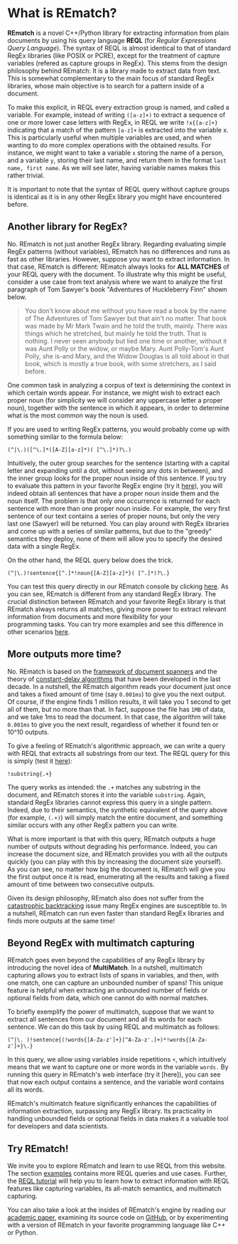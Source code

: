 # What is REmatch?

**REmatch** is a novel C++/Python library for extracting information from plain documents by using his query language **REQL** (for *Regular Expressions Query Language*). The syntax of REQL is almost identical to that of standard RegEx libraries (like POSIX or PCRE), except for the treatment of capture variables (refered as capture groups in RegEx). This stems from the design philosophy behind REmatch: It is a library made to extract data from text. This is somewhat complementary to the main focus of standard RegEx libraries, whose main objective is to search for a pattern inside of a document.

To make this explicit, in REQL every extraction group is named, and called a variable. For example, instead of writing `([a-z]+)` to extract a sequence of one or more lower case letters with RegEx, in REQL we write `!x{[a-z]+}` indicating that a match of the pattern `[a-z]+` is extracted into the variable x. This is particularly useful when multiple variables are used, and when wanting to do more complex operations with the obtained results. For instance, we might want to take a variable `x` storing the name of a person, and a variable `y`, storing their last name, and return them in the format `last name, first name`. As we will see later, having variable names makes this rather trivial.

It is important to note that the syntax of REQL query without capture groups is identical as it is in any other RegEx library you might have encountered before.

## Another library for RegEx?

No. REmatch is not just another RegEx library. Regarding evaluating simple RegEx patterns (without variables), REmatch has no differences and runs as fast as other libraries. However, suppose you want to extract information. In that case, REmatch is different: REmatch always looks for **ALL MATCHES** of your REQL query with the document. To illustrate why this might be useful, consider a use case from text analysis where we want to analyze the first paragraph of Tom Sawyer's book "Adventures of Huckleberry Finn" shown below.

> You don't know about me without you have read a book by the name of The Adventures of Tom Sawyer but that ain't no matter. That book was made by Mr Mark Twain and he told the truth, mainly. There was things which he stretched, but mainly he told the truth. That is nothing. I never seen anybody but lied one time or another, without it was Aunt Polly or the widow, or maybe Mary. Aunt Polly-Tom's Aunt Polly, she is-and Mary, and the Widow Douglas is all told about in that book, which is mostly a true book, with some stretchers, as I said before.

One common task in analyzing a corpus of text is determining the context in which certain words appear. For instance, we might wish to extract each proper noun (for simplicity we will consider any uppercase letter a proper noun), together with the sentence in which it appears, in order to determine what is the most common way the noun is used.

If you are used to writing RegEx patterns, you would probably come up with something similar to the formula below:

    (^|\.)([^\.]*([A-Z][a-z]*)( [^\.]*)?\.)

Intuitively, the outer group searches for the sentence (starting with a capital letter and expanding until a dot, without seeing any dots in between), and the inner group looks for the proper noun inside of this sentence. If you try to evaluate this pattern in your favorite RegEx engine (try it [here](https://regex101.com/r/ni9ewu/1)), you will indeed obtain all sentences that have a proper noun inside them and the noun itself. The problem is that only one occurrence is returned for each sentence with more than one proper noun inside. For example, the very first sentence of our text contains a series of proper nouns, but only the very last one (Sawyer) will be returned. You can play around with RegEx libraries and come up with a series of similar patterns, but due to the "greedy" semantics they deploy, none of them will allow you to specify the desired data with a single RegEx.

On the other hand, the REQL query below does the trick.

    (^|\.)!sentence{[^.]*!noun{[A-Z][a-z]*}( [^.]*)?\.}

You can test this query directly in our REmatch console by clicking [here](https://rematch.cl/?query=%28%5E%7C%5C.%29%21sentence%7B%5B%5E.%5D*%21noun%7B%5BA-Z%5D%5Ba-z%5D*%7D%28+%5B%5E.%5D*%29%3F%5C.%7D&doc=You+don%27t+know+about+me+without+you+have+read+a+book+by+the+name+of+The+Adventures+of+Tom+Sawyer+but+that+ain%27t+no+matter.+That+book+was+made+by+Mr+Mark+Twain+and+he+told+the+truth%2C+mainly.+There+was+things+which+he+stretched%2C+but+mainly+he+told+the+truth.+That+is+nothing.+I+never+seen+anybody+but+lied+one+time+or+another%2C+without+it+was+Aunt+Polly+or+the+widow%2C+or+maybe+Mary.+Aunt+Polly-Tom%27s+Aunt+Polly%2C+she+is-and+Mary%2C+and+the+Widow+Douglas+is+all+told+about+in+that+book%2C+which+is+mostly+a+true+book%2C+with+some+stretchers%2C+as+I+said+before.&isMultiRegex=false). As you can see, REmatch is different from any standard RegEx library. The crucial distinction between REmatch and your favorite RegEx library is that REmatch always returns all matches, giving more power to extract relevant information from documents and more flexibility for your programming tasks. You can try more examples and see this difference in other scenarios [here](https://rematch.cl/examples).

## More outputs more time?

No. REmatch is based on the [framework of document spanners](https://dl.acm.org/doi/10.1145/2699442) and the theory of [constant-delay algorithms](https://dl.acm.org/doi/abs/10.1145/1276920.1276923) that have been developed in the last decade. In a nutshell, the REmatch algorithm reads your document just once and takes a fixed amount of time (say `0.001ms`) to give you the next output. Of course, if the engine finds 1 million results, it will take you 1 second to get all of them, but no more than that. In fact, suppose the file has `1MB` of data, and we take 1ms to read the document. In that case, the algorithm will take `0.001ms` to give you the next result, regardless of whether it found ten or 10^10 outputs.

To give a feeling of REmatch's algorithmic approach, we can write a query with REQL that extracts all substrings from our text. The REQL query for this is simply (test it [here](https://rematch.cl/?query=%21substring%7B.%2B%7D&doc=You+don%27t+know+about+me+without+you+have+read+a+book+by+the+name+of+The+Adventures+of+Tom+Sawyer+but+that+ain%27t+no+matter.+That+book+was+made+by+Mr+Mark+Twain+and+he+told+the+truth%2C+mainly.+There+was+things+which+he+stretched%2C+but+mainly+he+told+the+truth.+That+is+nothing.+I+never+seen+anybody+but+lied+one+time+or+another%2C+without+it+was+Aunt+Polly+or+the+widow%2C+or+maybe+Mary.+Aunt+Polly-Tom%27s+Aunt+Polly%2C+she+is-and+Mary%2C+and+the+Widow+Douglas+is+all+told+about+in+that+book%2C+which+is+mostly+a+true+book%2C+with+some+stretchers%2C+as+I+said+before.&isMultiRegex=false)):

    !substring{.+}

The query works as intended: the `.+` matches any substring in the document, and REmatch stores it into the variable `substring`. Again, standard RegEx libraries cannot express this query in a single pattern. Indeed, due to their semantics, the synthetic equivalent of the query above (for example, `(.+)`) will simply match the entire document, and something similar occurs with any other RegEx pattern you can write. 

What is more important is that with this query, REmatch outputs a huge number of outputs without degrading his performance. Indeed, you can increase the document size, and REmatch provides you with all the outputs quickly (you can play with this by increasing the document size yourself). As you can see, no matter how big the document is, REmatch will give you the first output once it is read, enumerating all the results and taking a fixed amount of time between two consecutive outputs.

Given its design philosophy, REmatch also does not suffer from the [catastrophic backtracking](https://www.regular-expressions.info/catastrophic.html) issue many RegEx engines are susceptible to. In a nutshell, REmatch can run even faster than standard RegEx libraries and finds more outputs at the same time!

## Beyond RegEx with multimatch capturing

REmatch goes even beyond the capabilities of any RegEx library by introducing the novel idea of **MultiMatch**. In a nutshell, multimatch capturing allows you to extract lists of spans in variables, and then, with one match, one can capture an unbounded number of spans! This unique feature is helpful when extracting an unbounded number of fields or optional fields from data, which one cannot do with normal matches. 

To briefly exemplify the power of multimatch, suppose that we want to extract all sentences from our document and all its words for each sentence. We can do this task by using REQL and multimatch as follows:

    (^|\. )!sentence{(!words{[A-Za-z']+}[^A-Za-z'.]+)*!words{[A-Za-z']+}\.}

In this query, we allow using variables inside repetitions `+`, which intuitively means that we want to capture one or more words in the variable `words.` By running this query in REmatch's web interface (try it [here]), you can see that now each output contains a sentence, and the variable word contains all its words. 

REmatch's multimatch feature significantly enhances the capabilities of information extraction, surpassing any RegEx library. Its practicality in handling unbounded fields or optional fields in data makes it a valuable tool for developers and data scientists.

## Try REmatch!

We invite you to explore REmatch and learn to use REQL from this website. The section [examples](https://rematch.cl/examples) contains more REQL queries and use cases. Further, the [REQL tutorial](https://rematch.cl/tutorial) will help you to learn how to extract information with REQL features like capturing variables, its all-match semantics, and multimatch capturing. 

You can also take a look at the insides of REmatch's engine by reading our [academic paper](https://www.vldb.org/pvldb/vol16/p2792-vrgoc.pdf), examining its source code on [GitHub](https://github.com/REmatchChile), or by experimenting with a version of REmatch in your favorite programming language like C++ or Python.
